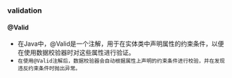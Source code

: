 ### validation


#### @Valid
* 在Java中，@Valid是一个注解，用于在实体类中声明属性的约束条件，以便在使用数据校验器时对这些属性进行验证。
* `在使用@Valid注解后，数据校验器会自动根据属性上声明的约束条件进行校验，并在发现违反约束条件时抛出异常。`










